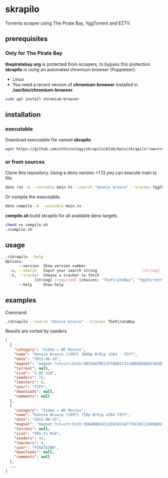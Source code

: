 # skrapilo

Torrents scraper using The Pirate Bay, YggTorrent and EZTV.

## prerequisites

### Only for The Pirate Bay

**thepiratebay.org** is protected from scrapers, to bypass this protection
**skrapilo** is using an automated chromium browser (Puppeteer).

- Linux
- You need a recent version of **chromium-browser** installed in
  **/usr/bin/chromium-browser**.

```sh
sudo apt install chromium-browser
```

## installation

### executable

Download executable file named **skrapilo**

```sh
wget https://github.com/ethicnology/skrapilo/blob/main/skrapilo?raw=true
```

### or from sources

Clone this repository. Using a deno version >1.13 you can execute main.ts file.

```sh
deno run -A --unstable main.ts --search "donnie brasco" --tracker YggTorrent
```

Or compile the executable.

```sh
deno compile -A --unstable main.ts
```

**compile.sh** build skrapilo for all available deno targets.
```sh
chmod +x compile.sh
./compile.sh
```

## usage

```sh
./skrapilo --help
Options:
      --version  Show version number                                   [boolean]
  -s, --search   Input your search string                    [string] [required]
  -t, --tracker  Choose a tracker to fetch
             [string] [required] [choices: "ThePirateBay", "YggTorrent", "EZTV"]
      --help     Show help                                             [boolean]
```

## examples

Command

```sh
./skrapilo --search "donnie brasco" --tracker ThePirateBay
```

Results are sorted by seeders

```json
[
  {
    "category": "Video > HD Movies",
    "name": "Donnie Brasco (1997) 1080p BrRip x264 - YIFY",
    "date": "2013-06-16",
    "magnet": "magnet:?xt=urn:btih:9B15687B515F5DBB17312A8D6DEE6EC003D371D8&dn=Donnie%20Brasco%20(1997)%201080p%20BrRip%20x264%20-%20YIFY&tr=udp%3A%2F%2Ftracker.coppersurfer.tk%3A6969%2Fannounce&tr=udp%3A%2F%2Ftracker.openbittorrent.com%3A6969%2Fannounce&tr=udp%3A%2F%2F9.rarbg.to%3A2710%2Fannounce&tr=udp%3A%2F%2F9.rarbg.me%3A2780%2Fannounce&tr=udp%3A%2F%2F9.rarbg.to%3A2730%2Fannounce&tr=udp%3A%2F%2Ftracker.opentrackr.org%3A1337&tr=http%3A%2F%2Fp4p.arenabg.com%3A1337%2Fannounce&tr=udp%3A%2F%2Ftracker.torrent.eu.org%3A451%2Fannounce&tr=udp%3A%2F%2Ftracker.tiny-vps.com%3A6969%2Fannounce&tr=udp%3A%2F%2Fopen.stealth.si%3A80%2Fannounce",
    "torrent": null,
    "size": "2.05 GiB",
    "seeders": 72,
    "leechers": 6,
    "user": "YIFY",
    "downloads": null,
    "comments": null
  },
  {
    "category": "Video > HD Movies",
    "name": "Donnie Brasco (1997) 720p BrRip x264 YIFY",
    "date": "2013-08-23",
    "magnet": "magnet:?xt=urn:btih:3DAAB9B3421206CD21A7776F26C11D8980E3731D&dn=Donnie%20Brasco%20(1997)%20720p%20BrRip%20x264%20YIFY&tr=udp%3A%2F%2Ftracker.coppersurfer.tk%3A6969%2Fannounce&tr=udp%3A%2F%2Ftracker.openbittorrent.com%3A6969%2Fannounce&tr=udp%3A%2F%2F9.rarbg.to%3A2710%2Fannounce&tr=udp%3A%2F%2F9.rarbg.me%3A2780%2Fannounce&tr=udp%3A%2F%2F9.rarbg.to%3A2730%2Fannounce&tr=udp%3A%2F%2Ftracker.opentrackr.org%3A1337&tr=http%3A%2F%2Fp4p.arenabg.com%3A1337%2Fannounce&tr=udp%3A%2F%2Ftracker.torrent.eu.org%3A451%2Fannounce&tr=udp%3A%2F%2Ftracker.tiny-vps.com%3A6969%2Fannounce&tr=udp%3A%2F%2Fopen.stealth.si%3A80%2Fannounce",
    "torrent": null,
    "size": "985.51 MiB",
    "seeders": 42,
    "leechers": 6,
    "user": "PIRATE300",
    "downloads": null,
    "comments": null
  },
  ...
]
```
